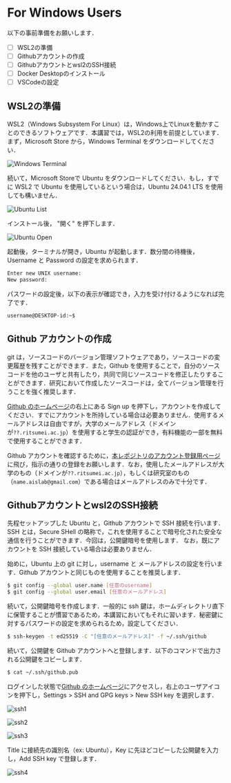 # For Windows Users
以下の事前準備をお願いします．
- [ ] WSL2の準備
- [ ] Githubアカウントの作成
- [ ] Githubアカウントとwsl2のSSH接続
- [ ] Docker Desktopのインストール
- [ ] VSCodeの設定 

## WSL2の準備
WSL2（Windows Subsystem For Linux）は，Windows上でLinuxを動かすことのできるソフトウェアです．本講習では，WSL2の利用を前提としています．
まず，Microsoft Store から，Windows Terminal をダウンロードしてください．

![Windows Terminal](./figures/windows_terminal.png "Windows Terminal")

続いて，Microsoft Storeで Ubuntu をダウンロードしてください．もし，すでに WSL2 で Ubuntu を使用しているという場合は，Ubuntu 24.04.1 LTS を使用しても構いません．

![Ubuntu List](./figures/ubuntu_list.png "Ubuntu List")

インストール後， "開く" を押下します．

![Ubuntu Open](./figures/ubuntu_dl.png "Ubuntu Open")

起動後，ターミナルが開き，Ubuntu が起動します．数分間の待機後，Username と Password の設定を求められます．

~~~bash
Enter new UNIX username:
New password:
~~~

パスワードの設定後，以下の表示が確認でき，入力を受け付けるようになれば完了です．

~~~bash
username@DESKTOP-id:~$
~~~

## Github アカウントの作成
git は，ソースコードのバージョン管理ソフトウェアであり，ソースコードの変更履歴を残すことができます．また，Github を使用することで，自分のソースコードを他のユーザと共有したり，共同で同じソースコードを修正したりすることができます．研究において作成したソースコードは，全てバージョン管理を行うことを強く推奨します．

[Github のホームページ](https://github.co.jp/ "Github のホームページ")の右上にある Sign up を押下し，アカウントを作成してください．すでにアカウントを所持している場合は必要ありません．使用するメールアドレスは自由ですが，大学のメールアドレス（ドメインが`??.ritsumei.ac.jp`）を使用すると学生の認証ができ，有料機能の一部を無料で使用することができます．

Github アカウントを確認するために，[本レポジトリのアカウント登録用ページ](https://github.com/IkuRiriri/Spring_Introduction_2025/issues/1 "本レポジトリのアカウント登録用ページ")に飛び，指示の通りの登録をお願いします．なお，使用したメールアドレスが大学のもの（ドメインが`??.ritsumei.ac.jp`），もしくは研究室のもの（`name.aislab@gmail.com`）である場合はメールアドレスのみで十分です．

## Githubアカウントとwsl2のSSH接続

先程セットアップした Ubuntu と，Github アカウントで SSH 接続を行います．SSH とは，Secure SHell の略称で，これを使用することで暗号化された安全な通信を行うことができます．今回は，公開鍵暗号を使用します．
なお，既にアカウントを SSH 接続している場合は必要ありません．

始めに，Ubuntu 上の git に対し，username と メールアドレスの設定を行います．Github アカウントと同じものを使用することを推奨します．

~~~bash
$ git config --global user.name [任意のusername]
$ git config --global user.email [任意のメールアドレス]
~~~

続いて，公開鍵暗号を作成します．一般的に ssh 鍵は，ホームディレクトリ直下に保管することが慣習であるため，本講習においてもそれに習います．秘密鍵に対するパスワードの設定を求められるため，設定してください．

~~~bash
$ ssh-keygen -t ed25519 -C "[任意のメールアドレス]" -f ~/.ssh/github
~~~

続いて，公開鍵を Github アカウントへと登録します．以下のコマンドで出力される公開鍵をコピーします．

~~~bash
$ cat ~/.ssh/github.pub
~~~
ログインした状態で[Github のホームページ](https://github.com/ "Github のホームページ")にアクセスし，右上のユーザアイコンを押下し，Settings > SSH and GPG keys > New SSH key を選択します．

![ssh1](./figures/ssh1.png "ssh1")

![ssh2](./figures/ssh2.png "ssh2")

![ssh3](./figures/ssh3.png "ssh3")

Title に接続先の識別名（ex: Ubuntu），Key に先ほどコピーした公開鍵を入力し，Add SSH key で登録します．

![ssh4](./figures/ssh4.png "ssh4")
